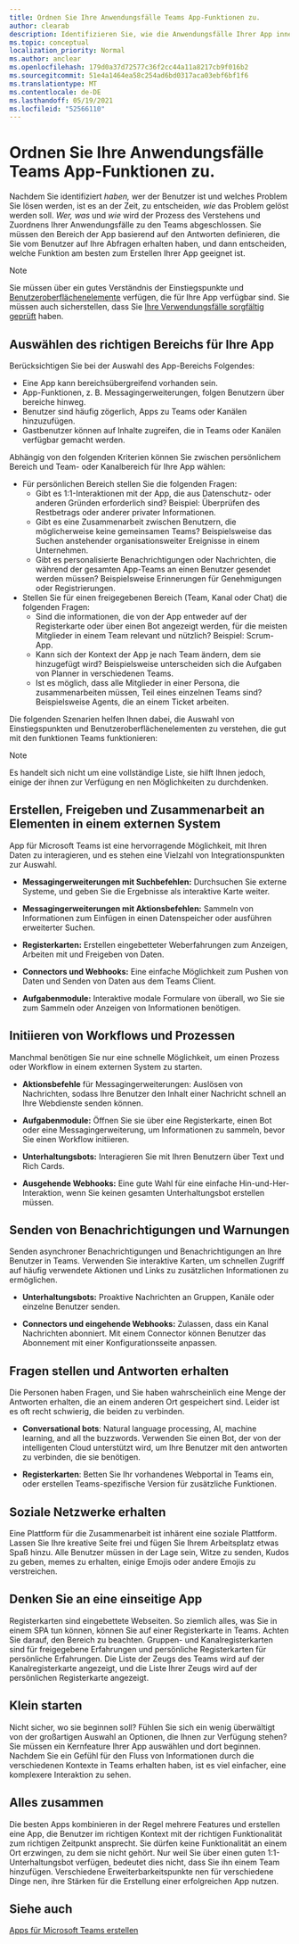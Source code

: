 ```yaml
---
title: Ordnen Sie Ihre Anwendungsfälle Teams App-Funktionen zu.
author: clearab
description: Identifizieren Sie, wie die Anwendungsfälle Ihrer App innerhalb der Teams werden können.
ms.topic: conceptual
localization_priority: Normal
ms.author: anclear
ms.openlocfilehash: 179d0a37d72577c36f2cc44a11a8217cb9f016b2
ms.sourcegitcommit: 51e4a1464ea58c254ad6bd0317aca03ebf6bf1f6
ms.translationtype: MT
ms.contentlocale: de-DE
ms.lasthandoff: 05/19/2021
ms.locfileid: "52566110"
---
```

# <a name="map-your-use-cases-to-teams-app-capabilities"></a>Ordnen Sie Ihre Anwendungsfälle Teams App-Funktionen zu.

Nachdem Sie identifiziert *haben,*  wer der Benutzer ist und welches Problem Sie lösen werden, ist es an der Zeit, zu entscheiden, *wie* das Problem gelöst werden soll. *Wer,* *was* und *wie* wird der Prozess des Verstehens und Zuordnens Ihrer Anwendungsfälle zu den Teams abgeschlossen. Sie müssen den Bereich der App basierend auf den Antworten definieren, die Sie vom Benutzer auf Ihre Abfragen erhalten haben, und dann entscheiden, welche Funktion am besten zum Erstellen Ihrer App geeignet ist.

> [!NOTE]
> Sie müssen über ein gutes Verständnis der Einstiegspunkte und [Benutzeroberflächenelemente](../../concepts/extensibility-points.md) verfügen, die für Ihre App verfügbar sind. Sie müssen auch sicherstellen, dass Sie [Ihre Verwendungsfälle sorgfältig geprüft](../../concepts/design/understand-use-cases.md) haben.

## <a name="choose-the-correct-scope-for-your-app"></a>Auswählen des richtigen Bereichs für Ihre App

Berücksichtigen Sie bei der Auswahl des App-Bereichs Folgendes:

* Eine App kann bereichsübergreifend vorhanden sein.
* App-Funktionen, z. B. Messagingerweiterungen, folgen Benutzern über bereiche hinweg.
* Benutzer sind häufig zögerlich, Apps zu Teams oder Kanälen hinzuzufügen.
* Gastbenutzer können auf Inhalte zugreifen, die in Teams oder Kanälen verfügbar gemacht werden.

Abhängig von den folgenden Kriterien können Sie zwischen persönlichem Bereich und Team- oder Kanalbereich für Ihre App wählen:

* Für persönlichen Bereich stellen Sie die folgenden Fragen:
  * Gibt es 1:1-Interaktionen mit der App, die aus Datenschutz- oder anderen Gründen erforderlich sind? Beispiel: Überprüfen des Restbetrags oder anderer privater Informationen.
  * Gibt es eine Zusammenarbeit zwischen Benutzern, die möglicherweise keine gemeinsamen Teams? Beispielsweise das Suchen anstehender organisationsweiter Ereignisse in einem Unternehmen.
  * Gibt es personalisierte Benachrichtigungen oder Nachrichten, die während der gesamten App-Teams an einen Benutzer gesendet werden müssen? Beispielsweise Erinnerungen für Genehmigungen oder Registrierungen.
* Stellen Sie für einen freigegebenen Bereich (Team, Kanal oder Chat) die folgenden Fragen:
  * Sind die informationen, die von der App entweder auf der Registerkarte oder über einen Bot angezeigt werden, für die meisten Mitglieder in einem Team relevant und nützlich? Beispiel: Scrum-App.
  * Kann sich der Kontext der App je nach Team ändern, dem sie hinzugefügt wird? Beispielsweise unterscheiden sich die Aufgaben von Planner in verschiedenen Teams. 
  * Ist es möglich, dass alle Mitglieder in einer Persona, die zusammenarbeiten müssen, Teil eines einzelnen Teams sind? Beispielsweise Agents, die an einem Ticket arbeiten.

Die folgenden Szenarien helfen Ihnen dabei, die Auswahl von Einstiegspunkten und Benutzeroberflächenelementen zu verstehen, die gut mit den funktionen Teams funktionieren:

> [!NOTE]
> Es handelt sich nicht um eine vollständige Liste, sie hilft Ihnen jedoch, einige der ihnen zur Verfügung en nen Möglichkeiten zu durchdenken.

## <a name="create-share-and-collaborate-on-items-in-an-external-system"></a>Erstellen, Freigeben und Zusammenarbeit an Elementen in einem externen System

App für Microsoft Teams ist eine hervorragende Möglichkeit, mit Ihren Daten zu interagieren, und es stehen eine Vielzahl von Integrationspunkten zur Auswahl.

* **Messagingerweiterungen mit Suchbefehlen:** Durchsuchen Sie externe Systeme, und geben Sie die Ergebnisse als interaktive Karte weiter.

* **Messagingerweiterungen mit Aktionsbefehlen:** Sammeln von Informationen zum Einfügen in einen Datenspeicher oder ausführen erweiterter Suchen.

* **Registerkarten:** Erstellen eingebetteter Weberfahrungen zum Anzeigen, Arbeiten mit und Freigeben von Daten.

* **Connectors und Webhooks:** Eine einfache Möglichkeit zum Pushen von Daten und Senden von Daten aus dem Teams Client.

* **Aufgabenmodule:** Interaktive modale Formulare von überall, wo Sie sie zum Sammeln oder Anzeigen von Informationen benötigen.

## <a name="initiate-workflows-and-processes"></a>Initiieren von Workflows und Prozessen

Manchmal benötigen Sie nur eine schnelle Möglichkeit, um einen Prozess oder Workflow in einem externen System zu starten.

* **Aktionsbefehle** für Messagingerweiterungen: Auslösen von Nachrichten, sodass Ihre Benutzer den Inhalt einer Nachricht schnell an Ihre Webdienste senden können.

* **Aufgabenmodule:** Öffnen Sie sie über eine Registerkarte, einen Bot oder eine Messagingerweiterung, um Informationen zu sammeln, bevor Sie einen Workflow initiieren.

* **Unterhaltungsbots:** Interagieren Sie mit Ihren Benutzern über Text und Rich Cards.

* **Ausgehende Webhooks:** Eine gute Wahl für eine einfache Hin-und-Her-Interaktion, wenn Sie keinen gesamten Unterhaltungsbot erstellen müssen.

## <a name="send-notifications-and-alerts"></a>Senden von Benachrichtigungen und Warnungen

Senden asynchroner Benachrichtigungen und Benachrichtigungen an Ihre Benutzer in Teams. Verwenden Sie interaktive Karten, um schnellen Zugriff auf häufig verwendete Aktionen und Links zu zusätzlichen Informationen zu ermöglichen.

* **Unterhaltungsbots:** Proaktive Nachrichten an Gruppen, Kanäle oder einzelne Benutzer senden.

* **Connectors und eingehende Webhooks:** Zulassen, dass ein Kanal Nachrichten abonniert. Mit einem Connector können Benutzer das Abonnement mit einer Konfigurationsseite anpassen.

## <a name="ask-questions-and-get-answers"></a>Fragen stellen und Antworten erhalten

Die Personen haben Fragen, und Sie haben wahrscheinlich eine Menge der Antworten erhalten, die an einem anderen Ort gespeichert sind. Leider ist es oft recht schwierig, die beiden zu verbinden.

* **Conversational bots**: Natural language processing, AI, machine learning, and all the buzzwords. Verwenden Sie einen Bot, der von der intelligenten Cloud unterstützt wird, um Ihre Benutzer mit den antworten zu verbinden, die sie benötigen.

* **Registerkarten**: Betten Sie Ihr vorhandenes Webportal in Teams ein, oder erstellen Teams-spezifische Version für zusätzliche Funktionen.

## <a name="get-social"></a>Soziale Netzwerke erhalten

Eine Plattform für die Zusammenarbeit ist inhärent eine soziale Plattform. Lassen Sie Ihre kreative Seite frei und fügen Sie Ihrem Arbeitsplatz etwas Spaß hinzu. Alle Benutzer müssen in der Lage sein, Witze zu senden, Kudos zu geben, memes zu erhalten, einige Emojis oder andere Emojis zu verstreichen.

## <a name="think-in-terms-of-a-single-page-app"></a>Denken Sie an eine einseitige App

Registerkarten sind eingebettete Webseiten. So ziemlich alles, was Sie in einem SPA tun können, können Sie auf einer Registerkarte in Teams. Achten Sie darauf, den Bereich zu beachten. Gruppen- und Kanalregisterkarten sind für freigegebene Erfahrungen und persönliche Registerkarten für persönliche Erfahrungen. Die Liste der Zeugs des Teams wird auf der Kanalregisterkarte angezeigt, und die Liste Ihrer Zeugs wird auf der persönlichen Registerkarte angezeigt.

## <a name="start-small"></a>Klein starten

Nicht sicher, wo sie beginnen soll? Fühlen Sie sich ein wenig überwältigt von der großartigen Auswahl an Optionen, die Ihnen zur Verfügung stehen? Sie müssen ein Kernfeature Ihrer App auswählen und dort beginnen. Nachdem Sie ein Gefühl für den Fluss von Informationen durch die verschiedenen Kontexte in Teams erhalten haben, ist es viel einfacher, eine komplexere Interaktion zu sehen.

## <a name="put-it-all-together"></a>Alles zusammen

Die besten Apps kombinieren in der Regel mehrere Features und erstellen eine App, die Benutzer im richtigen Kontext mit der richtigen Funktionalität zum richtigen Zeitpunkt ansprecht. Sie dürfen keine Funktionalität an einem Ort erzwingen, zu dem sie nicht gehört. Nur weil Sie über einen guten 1:1-Unterhaltungsbot verfügen, bedeutet dies nicht, dass Sie ihn einem Team hinzufügen. Verschiedene Erweiterbarkeitspunkte nen für verschiedene Dinge nen, ihre Stärken für die Erstellung einer erfolgreichen App nutzen.

## <a name="see-also"></a>Siehe auch

[Apps für Microsoft Teams erstellen](../../overview.md)
